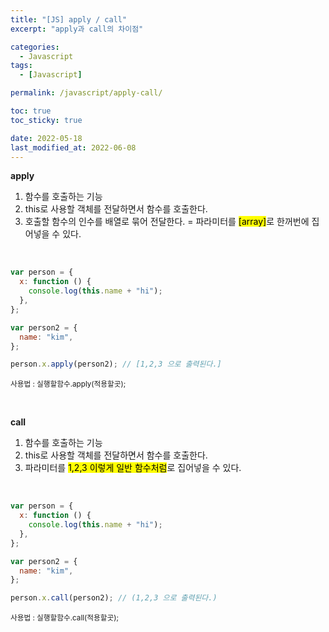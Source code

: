 ```yaml
---
title: "[JS] apply / call"
excerpt: "apply과 call의 차이점"

categories:
  - Javascript
tags:
  - [Javascript]

permalink: /javascript/apply-call/

toc: true
toc_sticky: true

date: 2022-05-18
last_modified_at: 2022-06-08
---
```


**apply**

1. 함수를 호출하는 기능
2. this로 사용할 객체를 전달하면서 함수를 호출한다.
3. 호출할 함수의 인수를 배열로 묶어 전달한다. = 파라미터를 <mark>[array]</mark>로 한꺼번에 집어넣을 수 있다.

<br>

```js
var person = {
  x: function () {
    console.log(this.name + "hi");
  },
};

var person2 = {
  name: "kim",
};

person.x.apply(person2); // [1,2,3 으로 출력된다.]
```

<small>사용법 : 실행할함수.apply(적용할곳);</small>

<br>

**call**

1. 함수를 호출하는 기능
2. this로 사용할 객체를 전달하면서 함수를 호출한다.
3. 파라미터를 <mark>1,2,3 이렇게 일반 함수처럼</mark>로 집어넣을 수 있다.

<br>

```js
var person = {
  x: function () {
    console.log(this.name + "hi");
  },
};

var person2 = {
  name: "kim",
};

person.x.call(person2); // (1,2,3 으로 출력된다.)
```

<small>사용법 : 실행할함수.call(적용할곳);</small>

<br>
